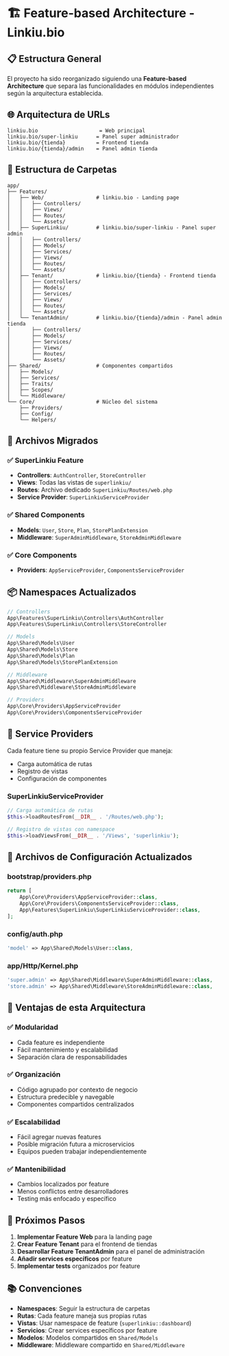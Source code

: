 # 🏗️ Feature-based Architecture - Linkiu.bio

## 📋 Estructura General

El proyecto ha sido reorganizado siguiendo una **Feature-based Architecture** que separa las funcionalidades en módulos independientes según la arquitectura establecida.

## 🌐 Arquitectura de URLs

```
linkiu.bio                    = Web principal
linkiu.bio/super-linkiu      = Panel super administrador  
linkiu.bio/{tienda}          = Frontend tienda
linkiu.bio/{tienda}/admin    = Panel admin tienda
```

## 📁 Estructura de Carpetas

```
app/
├── Features/
│   ├── Web/                 # linkiu.bio - Landing page
│   │   ├── Controllers/
│   │   ├── Views/
│   │   ├── Routes/
│   │   └── Assets/
│   ├── SuperLinkiu/         # linkiu.bio/super-linkiu - Panel super admin
│   │   ├── Controllers/
│   │   ├── Models/
│   │   ├── Services/
│   │   ├── Views/
│   │   ├── Routes/
│   │   └── Assets/
│   ├── Tenant/              # linkiu.bio/{tienda} - Frontend tienda
│   │   ├── Controllers/
│   │   ├── Models/
│   │   ├── Services/
│   │   ├── Views/
│   │   ├── Routes/
│   │   └── Assets/
│   └── TenantAdmin/         # linkiu.bio/{tienda}/admin - Panel admin tienda
│       ├── Controllers/
│       ├── Models/
│       ├── Services/
│       ├── Views/
│       ├── Routes/
│       └── Assets/
├── Shared/                  # Componentes compartidos
│   ├── Models/
│   ├── Services/
│   ├── Traits/
│   ├── Scopes/
│   └── Middleware/
└── Core/                    # Núcleo del sistema
    ├── Providers/
    ├── Config/
    └── Helpers/
```

## 🚀 Archivos Migrados

### ✅ SuperLinkiu Feature
- **Controllers**: `AuthController`, `StoreController`
- **Views**: Todas las vistas de `superlinkiu/`
- **Routes**: Archivo dedicado `SuperLinkiu/Routes/web.php`
- **Service Provider**: `SuperLinkiuServiceProvider`

### ✅ Shared Components
- **Models**: `User`, `Store`, `Plan`, `StorePlanExtension`
- **Middleware**: `SuperAdminMiddleware`, `StoreAdminMiddleware`

### ✅ Core Components
- **Providers**: `AppServiceProvider`, `ComponentsServiceProvider`

## 📦 Namespaces Actualizados

```php
// Controllers
App\Features\SuperLinkiu\Controllers\AuthController
App\Features\SuperLinkiu\Controllers\StoreController

// Models
App\Shared\Models\User
App\Shared\Models\Store
App\Shared\Models\Plan
App\Shared\Models\StorePlanExtension

// Middleware
App\Shared\Middleware\SuperAdminMiddleware
App\Shared\Middleware\StoreAdminMiddleware

// Providers
App\Core\Providers\AppServiceProvider
App\Core\Providers\ComponentsServiceProvider
```

## 🔧 Service Providers

Cada feature tiene su propio Service Provider que maneja:
- Carga automática de rutas
- Registro de vistas
- Configuración de componentes

### SuperLinkiuServiceProvider
```php
// Carga automática de rutas
$this->loadRoutesFrom(__DIR__ . '/Routes/web.php');

// Registro de vistas con namespace
$this->loadViewsFrom(__DIR__ . '/Views', 'superlinkiu');
```

## 📝 Archivos de Configuración Actualizados

### bootstrap/providers.php
```php
return [
    App\Core\Providers\AppServiceProvider::class,
    App\Core\Providers\ComponentsServiceProvider::class,
    App\Features\SuperLinkiu\SuperLinkiuServiceProvider::class,
];
```

### config/auth.php
```php
'model' => App\Shared\Models\User::class,
```

### app/Http/Kernel.php
```php
'super.admin' => App\Shared\Middleware\SuperAdminMiddleware::class,
'store.admin' => App\Shared\Middleware\StoreAdminMiddleware::class,
```

## 🎯 Ventajas de esta Arquitectura

### ✅ **Modularidad**
- Cada feature es independiente
- Fácil mantenimiento y escalabilidad
- Separación clara de responsabilidades

### ✅ **Organización**
- Código agrupado por contexto de negocio
- Estructura predecible y navegable
- Componentes compartidos centralizados

### ✅ **Escalabilidad**
- Fácil agregar nuevas features
- Posible migración futura a microservicios
- Equipos pueden trabajar independientemente

### ✅ **Mantenibilidad**
- Cambios localizados por feature
- Menos conflictos entre desarrolladores
- Testing más enfocado y específico

## 🔄 Próximos Pasos

1. **Implementar Feature Web** para la landing page
2. **Crear Feature Tenant** para el frontend de tiendas
3. **Desarrollar Feature TenantAdmin** para el panel de administración
4. **Añadir services específicos** por feature
5. **Implementar tests** organizados por feature

## 📚 Convenciones

- **Namespaces**: Seguir la estructura de carpetas
- **Rutas**: Cada feature maneja sus propias rutas
- **Vistas**: Usar namespace de feature (`superlinkiu::dashboard`)
- **Servicios**: Crear services específicos por feature
- **Modelos**: Modelos compartidos en `Shared/Models`
- **Middleware**: Middleware compartido en `Shared/Middleware` 